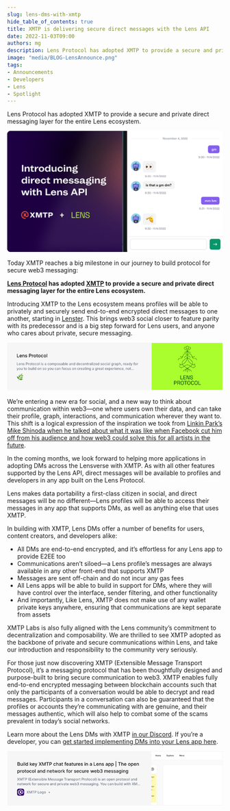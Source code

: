 ```yaml
---
slug: lens-dms-with-xmtp
hide_table_of_contents: true
title: XMTP is delivering secure direct messages with the Lens API
date: 2022-11-03T09:00
authors: mg
description: Lens Protocol has adopted XMTP to provide a secure and private direct messaging layer for the entire Lens ecosystem.
image: "media/BLOG-LensAnnounce.png"
tags:
- Announcements
- Developers
- Lens
- Spotlight
---
```


Lens Protocol has adopted XMTP to provide a secure and private direct messaging layer for the entire Lens ecosystem.

![](media/BLOG-LensAnnounce.png)

<!--truncate-->

Today XMTP reaches a big milestone in our journey to build protocol for secure web3 messaging:

**[Lens Protocol](https://lens.xyz/) has adopted [XMTP](https://xmtp.org/) to provide a secure and private direct messaging layer for the entire Lens ecosystem.**

Introducing XMTP to the Lens ecosystem means profiles will be able to privately and securely send end-to-end encrypted direct messages to one another, starting in [Lenster](https://lenster.xyz/). This brings web3 social closer to feature parity with its predecessor and is a big step forward for Lens users, and anyone who cares about private, secure messaging.

[![](media/lens-protocol-card.png)](https://lens.xyz/)

We’re entering a new era for social, and a new way to think about communication within web3—one where users own their data, and can take their profile, graph, interactions, and communication wherever they want to. This shift is a logical expression of the inspiration we took from [Linkin Park’s Mike Shinoda when he talked about what it was like when Facebook cut him off from his audience and how web3 could solve this for all artists in the future](https://blog.xmtp.com/xmtp-origin-story/).

In the coming months, we look forward to helping more applications in adopting DMs across the Lensverse with XMTP. As with all other features supported by the Lens API, direct messages will be available to profiles and developers in any app built on the Lens Protocol.

Lens makes data portability a first-class citizen in social, and direct messages will be no different—Lens profiles will be able to access their messages in any app that supports DMs, as well as anything else that uses XMTP.

In building with XMTP, Lens DMs offer a number of benefits for users, content creators, and developers alike:

- All DMs are end-to-end encrypted, and it’s effortless for any Lens app to provide E2EE too
- Communications aren’t siloed—a Lens profile’s messages are always available in any other front-end that supports XMTP
- Messages are sent off-chain and do not incur any gas fees
- All Lens apps will be able to build in support for DMs, where they will have control over the interface, sender filtering, and other functionality
- And importantly, Like Lens, XMTP does not make use of any wallet private keys anywhere, ensuring that communications are kept separate from assets

XMTP Labs is also fully aligned with the Lens community’s commitment to decentralization and composability. We are thrilled to see XMTP adopted as the backbone of private and secure communications within Lens, and take our introduction and responsibility to the community very seriously.

For those just now discovering XMTP (Extensible Message Transport Protocol), it’s a messaging protocol that has been thoughtfully designed and purpose-built to bring secure communication to web3. XMTP enables fully end-to-end encrypted messaging between blockchain accounts such that only the participants of a conversation would be able to decrypt and read messages. Participants in a conversation can also be guaranteed that the profiles or accounts they’re communicating with are genuine, and their messages authentic, which will also help to combat some of the scams prevalent in today’s social networks.

Learn more about the Lens DMs with XMTP [in our Discord](https://discord.gg/xmtp). If you’re a developer, you can [get started implementing DMs into your Lens app here](https://xmtp.to/lens-quickstart).

[![](media/build-key-xmtp-features-doc-card.png)](https://xmtp.to/lens-quickstart)
